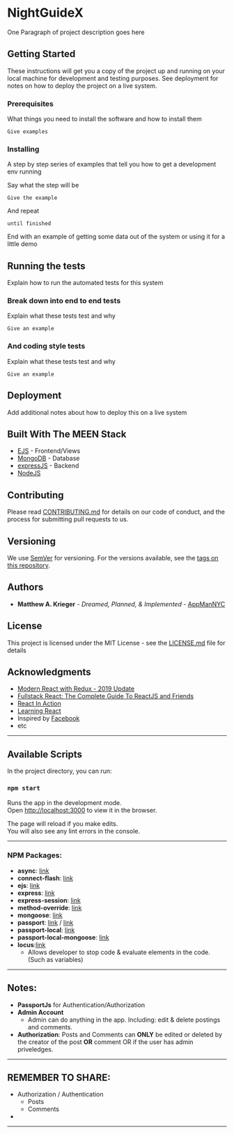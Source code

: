 # NightGuideX

One Paragraph of project description goes here

## Getting Started

These instructions will get you a copy of the project up and running on your local machine for development and testing purposes. See deployment for notes on how to deploy the project on a live system.

### Prerequisites

What things you need to install the software and how to install them

```
Give examples
```

### Installing

A step by step series of examples that tell you how to get a development env running

Say what the step will be

```
Give the example
```

And repeat

```
until finished
```

End with an example of getting some data out of the system or using it for a little demo

## Running the tests

Explain how to run the automated tests for this system

### Break down into end to end tests

Explain what these tests test and why

```
Give an example
```

### And coding style tests

Explain what these tests test and why

```
Give an example
```

## Deployment

Add additional notes about how to deploy this on a live system

## Built With The **MEEN** Stack

* [EJS](https://ejs.co/) - Frontend/Views
* [MongoDB](https://www.mongodb.com/) - Database
* [expressJS](https://expressjs.com/) - Backend
* [NodeJS](https://nodejs.org/en/)

## Contributing

Please read [CONTRIBUTING.md](https://gist.github.com/PurpleBooth/b24679402957c63ec426) for details on our code of conduct, and the process for submitting pull requests to us.

## Versioning

We use [SemVer](http://semver.org/) for versioning. For the versions available, see the [tags on this repository](https://github.com/your/project/tags). 

## Authors

* **Matthew A. Krieger** - *Dreamed, Planned, & Implemented* - [AppManNYC](https://github.com/AppManNYC)
## License

This project is licensed under the MIT License - see the [LICENSE.md](LICENSE.md) file for details

## Acknowledgments

* [Modern React with Redux - 2019 Update](https://www.udemy.com/react-redux/)
* [Fullstack React: The Complete Guide To ReactJS and Friends](https://www.amazon.com/Fullstack-React-Complete-ReactJS-Friends/dp/0991344626)
* [React In Action](https://www.amazon.com/React-Action-Mark-Tielens-Thomas/dp/1617293857/ref=pd_sbs_14_7?_encoding=UTF8&pd_rd_i=1617293857&pd_rd_r=23c6427b-8a16-11e9-8d2e-a70b2f04bb3c&pd_rd_w=n3aBi&pd_rd_wg=t9FWB&pf_rd_p=588939de-d3f8-42f1-a3d8-d556eae5797d&pf_rd_r=YA8W9WSSV7WT3Z1ZTS8J&psc=1&refRID=YA8W9WSSV7WT3Z1ZTS8J)
* [Learning React](https://www.amazon.com/Learning-React-Kirupa-Chinnathambi/dp/0134546318/ref=pd_sbs_14_9?_encoding=UTF8&pd_rd_i=0134546318&pd_rd_r=34d1d0fa-8a16-11e9-b22d-851e8a613753&pd_rd_w=OJRr2&pd_rd_wg=hnrHB&pf_rd_p=588939de-d3f8-42f1-a3d8-d556eae5797d&pf_rd_r=PK6GXGV2JY72NZPFJN0M&psc=1&refRID=PK6GXGV2JY72NZPFJN0M)
* Inspired by [Facebook](https://www.facebook.com/)
* etc


***
## Available Scripts

In the project directory, you can run:

### `npm start`

Runs the app in the development mode.<br>
Open [http://localhost:3000](http://localhost:3000) to view it in the browser.

The page will reload if you make edits.<br>
You will also see any lint errors in the console.

***


### NPM Packages:
+ **async**: [link](https://www.npmjs.com/package/async)
+ **connect-flash**: [link](https://www.npmjs.com/package/connect-flash)
+ **ejs**: [link](https://www.npmjs.com/package/ejs)
+ **express**: [link](https://www.npmjs.com/package/express)
+ **express-session**: [link](https://www.npmjs.com/package/express-session)
+ **method-override**: [link](https://www.npmjs.com/package/method-override)
+ **mongoose**: [link](https://www.npmjs.com/package/mongoose)
+ **passport**: [link](http://www.passportjs.org/) / [link](https://www.npmjs.com/package/passport)
+ **passport-local**: [link](https://www.npmjs.com/package/passport-local)
+ **passport-local-mongoose**: [link](https://www.npmjs.com/package/passport-local-mongoose)
+ **locus**:[link](https://www.npmjs.com/package/locus)
    + Allows developer to stop code & evaluate elements in the code. (Such as variables)
***

## Notes:
+ **PassportJs** for Authentication/Authorization
+ **Admin Account** 
    + Admin can do anything in the app. Including: edit & delete postings and comments.
+ **Authorization**: Posts and Comments can **ONLY** be edited or deleted by the creator of the post **OR** comment OR if the user has admin priveledges.


***

## REMEMBER TO SHARE: 

 + Authorization / Authentication
    + Posts
    + Comments
+ 
    
    
***

